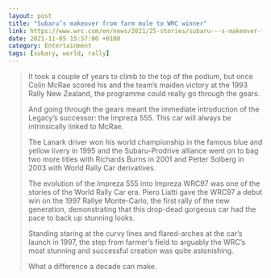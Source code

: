 ```yaml
--- 
layout: post 
title: "Subaru’s makeover from farm mule to WRC winner" 
link: https://www.wrc.com/en/news/2021/25-stories/subaru---s-makeover-from-farm-mule-to-wrc-winner/
date: 2021-11-05 15:57:00 +0100 
category: Entertainment 
tags: [subary, world, rally] 
--- 
```


>It took a couple of years to climb to the top of the podium, but once Colin McRae scored his and the team’s maiden victory at the 1993 Rally New Zealand, the programme could really go through the gears.
>
>And going through the gears meant the immediate introduction of the Legacy’s successor: the Impreza 555. This car will always be intrinsically linked to McRae.
>
>The Lanark driver won his world championship in the famous blue and yellow livery in 1995 and the Subaru-Prodrive alliance went on to bag two more titles with Richards Burns in 2001 and Petter Solberg in 2003 with World Rally Car derivatives.
>
>The evolution of the Impreza 555 into Impreza WRC97 was one of the stories of the World Rally Car era. Piero Liatti gave the WRC97 a debut win on the 1997 Rallye Monte-Carlo, the first rally of the new generation, demonstrating that this drop-dead gorgeous car had the pace to back up stunning looks.
>
>Standing staring at the curvy lines and flared-arches at the car’s launch in 1997, the step from farmer’s field to arguably the WRC’s most stunning and successful creation was quite astonishing.
>
>What a difference a decade can make.
